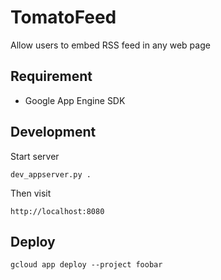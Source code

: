 # TomatoFeed
Allow users to embed RSS feed in any web page

## Requirement

- Google App Engine SDK


## Development

Start server

`dev_appserver.py .`

Then visit

`http://localhost:8080`

## Deploy

`gcloud app deploy --project foobar`
